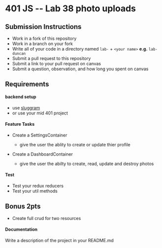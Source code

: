 401 JS --  Lab 38 photo uploads
===

## Submission Instructions
  * Work in a fork of this repository
  * Work in a branch on your fork
  * Write all of your code in a directory named `lab-` + `<your name>` **e.g.** `lab-duncan`
  * Submit a pull request to this repository
  * Submit a link to your pull request on canvas
  * Submit a question, observation, and how long you spent on canvas  


## Requirements  
#### backend setup
* use [sluggram](http://github.com/slugbyte/sluggram) 
* or use your mid 401 project

 
#### Feature Tasks 
* Create a SettingsContainer
  * give the user the ablity to create or update thier profile
  
* Create a DashboardContainer
  * give the user the abilty to create, read, update and destroy photos

#### Test
* Test your redux reducers 
* Test your util methods

## Bonus 2pts
* Create full crud for two resources 

####  Documentation  
Write a description of the project in your README.md
